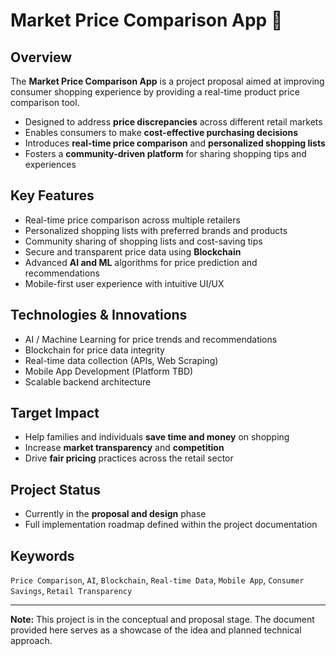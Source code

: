# Market Price Comparison App 🛒

## Overview

The **Market Price Comparison App** is a project proposal aimed at improving consumer shopping experience by providing a real-time product price comparison tool.

- Designed to address **price discrepancies** across different retail markets
- Enables consumers to make **cost-effective purchasing decisions**
- Introduces **real-time price comparison** and **personalized shopping lists**
- Fosters a **community-driven platform** for sharing shopping tips and experiences

## Key Features

- Real-time price comparison across multiple retailers
- Personalized shopping lists with preferred brands and products
- Community sharing of shopping lists and cost-saving tips
- Secure and transparent price data using **Blockchain**
- Advanced **AI and ML** algorithms for price prediction and recommendations
- Mobile-first user experience with intuitive UI/UX

## Technologies & Innovations

- AI / Machine Learning for price trends and recommendations
- Blockchain for price data integrity
- Real-time data collection (APIs, Web Scraping)
- Mobile App Development (Platform TBD)
- Scalable backend architecture

## Target Impact

- Help families and individuals **save time and money** on shopping
- Increase **market transparency** and **competition**
- Drive **fair pricing** practices across the retail sector

## Project Status

- Currently in the **proposal and design** phase
- Full implementation roadmap defined within the project documentation

## Keywords

`Price Comparison`, `AI`, `Blockchain`, `Real-time Data`, `Mobile App`, `Consumer Savings`, `Retail Transparency`

---

**Note:** This project is in the conceptual and proposal stage. The document provided here serves as a showcase of the idea and planned technical approach.
